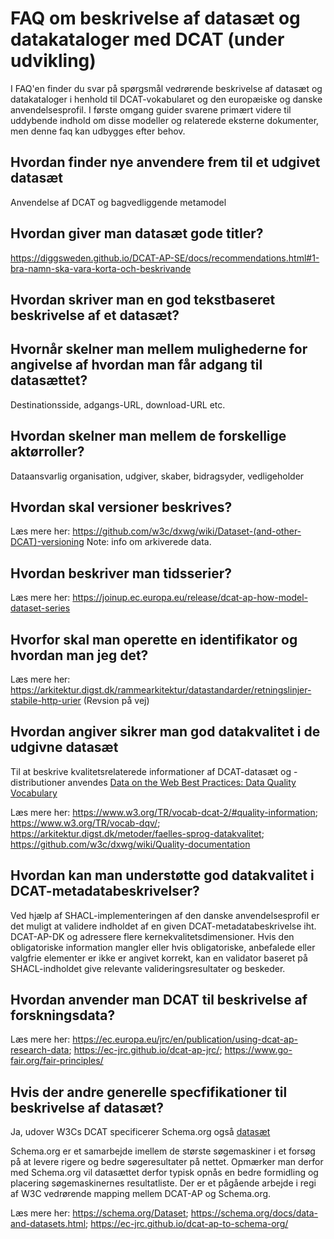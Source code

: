 
# FAQ om beskrivelse af datasæt og datakataloger med DCAT (under udvikling)

I FAQ'en finder du svar på spørgsmål vedrørende beskrivelse af datasæt og datakataloger i henhold til DCAT-vokabularet og den europæiske og danske anvendelsesprofil. I første omgang guider svarene primært videre til uddybende indhold om disse modeller og relaterede eksterne dokumenter, men denne faq kan udbygges efter behov.


## Hvordan finder nye anvendere frem til et udgivet datasæt
Anvendelse af DCAT og bagvedliggende metamodel 

## Hvordan giver man datasæt gode titler?
https://diggsweden.github.io/DCAT-AP-SE/docs/recommendations.html#1-bra-namn-ska-vara-korta-och-beskrivande

## Hvordan skriver man en god tekstbaseret beskrivelse af et datasæt?

## Hvornår skelner man mellem mulighederne for angivelse af hvordan man får adgang til datasættet?
Destinationsside, adgangs-URL, download-URL etc.

## Hvordan skelner man mellem de forskellige aktørroller?
Dataansvarlig organisation, udgiver, skaber, bidragsyder, vedligeholder

## Hvordan skal versioner beskrives?
Læs mere her: https://github.com/w3c/dxwg/wiki/Dataset-(and-other-DCAT)-versioning
Note: info om arkiverede data.

## Hvordan beskriver man tidsserier?
Læs mere her: https://joinup.ec.europa.eu/release/dcat-ap-how-model-dataset-series

## Hvorfor skal man operette en identifikator og hvordan man jeg det?
Læs mere her: https://arkitektur.digst.dk/rammearkitektur/datastandarder/retningslinjer-stabile-http-urier (Revsion på vej)

## Hvordan angiver sikrer man god datakvalitet i de udgivne datasæt
Til at beskrive kvalitetsrelaterede informationer af DCAT-datasæt og -distributioner anvendes [Data on the Web Best Practices: Data Quality Vocabulary](https://www.w3.org/TR/vocab-dqv/)

Læs mere her: https://www.w3.org/TR/vocab-dcat-2/#quality-information; https://www.w3.org/TR/vocab-dqv/; https://arkitektur.digst.dk/metoder/faelles-sprog-datakvalitet;  https://github.com/w3c/dxwg/wiki/Quality-documentation

## Hvordan kan man understøtte god datakvalitet i DCAT-metadatabeskrivelser?
Ved hjælp af SHACL-implementeringen af den danske anvendelsesprofil er det muligt at validere indholdet af en given DCAT-metadatabeskrivelse iht. DCAT-AP-DK og adressere flere kernekvalitetsdimensioner. Hvis den obligatoriske information mangler eller hvis obligatoriske, anbefalede eller valgfrie elementer er ikke er angivet korrekt, kan en validator baseret på SHACL-indholdet give relevante valideringsresultater og beskeder.   

## Hvordan anvender man DCAT til beskrivelse af forskningsdata?
Læs mere her: https://ec.europa.eu/jrc/en/publication/using-dcat-ap-research-data; https://ec-jrc.github.io/dcat-ap-jrc/; https://www.go-fair.org/fair-principles/

## Hvis der andre generelle specfifikationer til beskrivelse af datasæt?
Ja, udover W3Cs DCAT specificerer Schema.org også [datasæt](https://schema.org/Dataset)

Schema.org er et samarbejde imellem de største søgemaskiner i et forsøg på at levere rigere og bedre søgeresultater på nettet. Opmærker man derfor med Schema.org vil datasættet derfor typisk opnås en bedre formidling og placering søgemaskinernes resultatliste. 
Der er et pågående arbejde i regi af W3C vedrørende mapping mellem DCAT-AP og Schema.org.

Læs mere her: https://schema.org/Dataset; https://schema.org/docs/data-and-datasets.html; https://ec-jrc.github.io/dcat-ap-to-schema-org/



